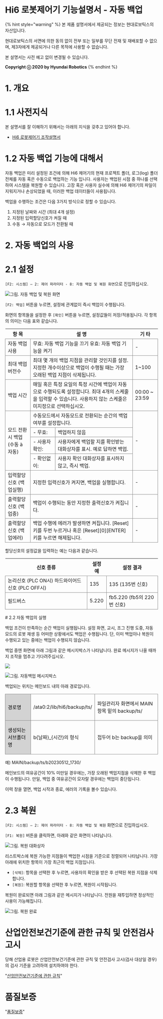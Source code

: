 ﻿# Hi6 로봇제어기 기능설명서 - 자동 백업

{% hint style="warning" %}
본 제품 설명서에서 제공되는 정보는 현대로보틱스의 자산입니다.

현대로보틱스의 서면에 의한 동의 없이 전부 또는 일부를 무단 전재 및 재배포할 수 없으며, 제3자에게 제공되거나 다른 목적에 사용할 수 없습니다.



본 설명서는 사전 예고 없이 변경될 수 있습니다.



**Copyright ⓒ 2020 by Hyundai Robotics**
{% endhint %}
# 1. 개요

# 1.1 사전지식

본 설명서를 잘 이해하기 위해서는 아래의 지식을 갖추고 있어야 합니다.

* [Hi6 로봇제어기 조작설명서](https://hrbook-hrc.web.app/#/view/doc-hi6-operation/korean-tp630/README)
# 1.2 자동 백업 기능에 대해서

자동 백업은 미리 설정된 조건에 의해 Hi6 제어기의 현재 프로젝트 폴더, 로그(log) 폴더 전체를 자동 혹은 수동으로 백업하는 기능 입니다. 사용자는 백업된 시점 중 하나를 선택하여 시스템을 복원할 수 있습니다. 고장 혹은 사용자 실수에 의해 Hi6 제어기의 파일이 지워지거나 손상되었을 때, 이러한 백업 데이터들이 사용됩니다.

백업을 수행하는 조건은 다음 3가지 방식으로 정할 수 있습니다.

1. 지정된 날짜와 시간 (최대 4개 설정)
2. 지정된 입력할당신호가 켜질 때
3. 수동 → 자동으로 모드가 전환될 때
# 2. 자동 백업의 사용

# 2.1 설정

`[F2: 시스템] – 2: 제어 파라미터 - 8: 자동 백업 및 복원 화면`으로 진입하십시오.

![그림. 자동 백업 및 복원 화면](<../_assets/auto-backup.png>)

`[F2: 백업]` 버튼을 누르면, 설정에 관계없이 즉시 백업이 수행됩니다.

화면의 항목들을 설정한 후 `[확인]` 버튼을 누르면, 설정값들이 저장/적용됩니다. 각 항목의 의미는 다음 표와 같습니다.

<style type="text/css">
table  {border-collapse:collapse;}
td {border-color:gray;border-style:solid;border-width:1px;}
.grayed {background-color:lightgray; color:black}
</style>

<table class="tg">
<thead>
	<tr>
		<th>
			항 목
		</th>
		<th colspan="2">
			설 명
		</th>
		<th>
			기 타
		</th>
	</tr>
</thead>	
<tbody>
	<tr>
		<td>
			자동 백업 사용
		</td>
		<td colspan="2">
			무효: 자동 백업 기능을 끄기
			유효: 자동 백업 기능을 켜기
		</td>
		<td>
			-
		</td>
	</tr>
	<tr>
		<td>
			최대 백업 버전수
		</td>
		<td colspan="2">
			최대 몇 개의 백업 지점을 관리할 것인지를 설정.<br /> 지정한 개수이상으로 백업이 수행될 때는 가장 오래된 백업 지점이 삭제됩니다.
		</td>
		<td>
			1~100
		</td>
	</tr>
	<tr>
		<td>
			백업 시간
		</td>
		<td colspan="2">
			매일 혹은 특정 요일의 특정 시간에 백업이 자동으로 수행되도록 설정합니다. 최대 4개의 스케줄을 입력할 수 있습니다. 사용하지 않는 스케줄은 미지정으로 선택하십시오.
		</td>
		<td>
			00:00
			~
			23:59
		</td>
	</tr>
	<tr>
		<td rowspan="4">
			모드 전환시 백업
			(수동 &agrave; 자동)
		</td>
		<td colspan="2">
			수동모드에서 자동모드로 전환되는 순간의 백업 여부를 설정합니다.
		</td>
		<td rowspan="4">
			-
		</td>
	</tr>
	<tr>
		<td>
			- 무효:
		</td>
		<td>
			백업하지 않음
		</td>
	</tr>
	<tr>
		<td>
			- 사용자 확인:
		</td>
		<td>
			사용자에게 백업할 지를 확인받는 대화상자를 표시. 예로 답하면 백업.
		</td>
	</tr>
	<tr>
		<td>
			- 확인없이:
		</td>
		<td>
			사용자 확인 대화상자를 표시하지 않고, 즉시 백업.
		</td>
	</tr>
	<tr>
		<td>
			입력할당신호
			(백업실행)
		</td>
		<td colspan="2">
			지정한 입력신호가 켜지면, 백업을 실행합니다.
		</td>
		<td>
			-
		</td>
	</tr>
	<tr>
		<td>
			출력할당신호
			(백업중)
		</td>
		<td colspan="2">
			백업이 수행되는 동안 지정한 출력신호가 켜집니다.
		</td>
		<td>
			-
		</td>
	</tr>
	<tr>
		<td>
			출력할당신호
			(백업에러)
		</td>
		<td colspan="2">
			백업 수행에 에러가 발생하면 켜집니다.
			[Reset]키를 두번 누르거나 혹은 [Reset][0][ENTER] 키를 누르면 해제됩니다.
		</td>
		<td>
			-
		</td>
	</tr>
<tbody>
</table>


할당신호의 설정값을 입력하는 예는 다음과 같습니다.

<table>
<thead>
	<tr>
		<th>
			신호 종류
		</th>
		<th>
			설정 예
		</th>
		<th>
			설정 결과
		</th>
	</tr>
</thead>
<tbody>
	<tr>
		<td>
			논리신호 (PLC ON시)
			하드와이어드 신호 (PLC OFF시)
		</td>
		<td>
			135
		</td>
		<td>
			135 (135번 신호)
		</td>
	</tr>
	<tr>
		<td>
			필드버스
		</td>
		<td>
			5.220
		</td>
		<td>
			fb5.220 (fb5의 220번 신호)
		</td>
	</tr>
</tbody>
</table># 2.2 자동 백업의 실행

백업 조건이 만족하는 순간 백업이 실행됩니다. 설정 화면, 교시, 조그 진행 도중, 자동 모드의 로봇 재생 등 어떠한 상황에서도 백업은 수행됩니다. 단, 이미 백업이나 복원이 수행되고 있는 중에는 백업이 수행되지 않습니다.

백업 중엔 화면에 아래 그림과 같은 메시지박스가 나타납니다. 완료 메시지가 나올 때까지 조작을 멈추고 기다려주십시오.

![](<../_assets/backup_st.png>)

![그림. 자동백업 메시지박스](<../_assets/backup_en.png>)

백업되는 위치는 메인보드 내의 아래 경로입니다.

<style type="text/css">
table  {border-collapse:collapse;}
td {border-color:gray;border-style:solid;border-width:1px;}
.grayed {background-color:lightgray; color:black}
</style>

<table>
	<tr>
		<td class='grayed'>
			<p>경로명</p>
		</td>
		<td>
			<p>/ata0:2/lib/hi6/backup/ts/</p>
		</td>
		<td>
			<p>파일관리자 화면에서 MAIN 항목 밑의 backup/ts/</p>
		</td>
	</tr>
	<tr>
		<td class='grayed'>
			<p>생성되는 서브폴더명</p>
		</td>
		<td>
			<p>b{날짜}_{시간}의 형식</p>
		</td>
		<td>
			<p>접두어 b는 backup을 의미</p>
		</td>
	</tr>
</table>

예) MAIN/backup/ts/b20230512_1730/

메인보드의 여유공간이 10% 미만일 경우에는, 가장 오래된 백업지점을 삭제한 후 백업이 수행됩니다. 만일, 백업 중 여유공간이 모자랄 경우에는 백업이 중단됩니다.

이력 창을 열면, 백업 시작과 종료, 에러의 기록을 볼수 있습니다.
# 2.3 복원

`[F2: 시스템] – 2: 제어 파라미터 - 8: 자동 백업 및 복원` 화면으로 진입하십시오.

`[F1: 복원]` 버튼을 클릭하면, 아래와 같은 화면이 나타납니다.

![그림. 복원 대화상자](../_assets/restore.png)

리스트박스에 복원 가능한 지점들이 백업한 시점을 기준으로 정렬되어 나타납니다. 가장 아래에 위치한 항목이 가장 최근의 백업 지점입니다.

* `[삭제]`: 항목을 선택한 후 누르면, 사용자의 확인을 받은 후 선택된 복원 지점을 삭제합니다.
* `[복원]`: 복원할 항목을 선택한 후 누르면, 복원이 시작됩니다.

복원이 완료되면 아래 그림과 같은 메시지가 나타납니다. 전원을 재투입하면 정상적인 사용이 가능해집니다.

![그림. 복원 완료](<../_assets/restored_reboot.png>)
# 산업안전보건기준에 관한 규칙 및 안전검사 고시

당해 산업용 로봇은 산업안전보건기준에 관한 규칙 및 안전검사 고시(검사 대상일 경우)의 검사 기준을 고려하여 설치하여야 한다.

"[산업안전보건기준에 관한 규칙](https://hrbook-hrc.web.app/#/view/rules-on-occupational-safety-and-health-standards/korean/README)"
# 품질보증

"[품질보증](https://hrbook-hrc.web.app/#/view/quality-assurance/korean/README)"
